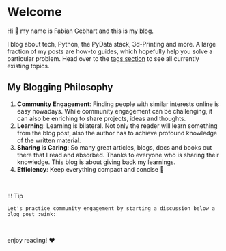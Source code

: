 # Welcome

Hi :wave: my name is Fabian Gebhart and this is my blog.

I blog about tech, Python, the PyData stack, 3d-Printing and more. A large fraction of my posts are how-to guides, which hopefully help you solve a particular problem. Head over to the [tags section](tags.md) to see all currently existing topics.

## My Blogging Philosophy
1. **Community Engagement**: Finding people with similar interests online is easy nowadays. While community engagement can be challenging, it can also be enriching to share projects, ideas and thoughts.
2. **Learning**: Learning is bilateral. Not only the reader will learn something from the blog post, also the author has to achieve profound knowledge of the written material.
3. **Sharing is Caring**: So many great articles, blogs, docs and books out there that I read and absorbed. Thanks to everyone who is sharing their knowledge. This blog is about giving back my learnings.
4. **Efficiency**: Keep everything compact and concise :rocket:

<br>

!!! Tip

    Let's practice community engagement by starting a discussion below a blog post :wink:

<br>

enjoy reading! :heart:
